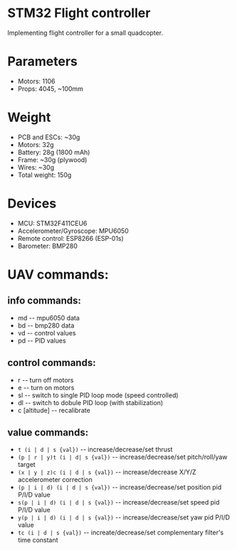 STM32 Flight controller
=========================

Implementing flight controller for a small quadcopter.

Parameters
==========
 * Motors: 1106
 * Props: 4045, ~100mm

Weight
======
 * PCB and ESCs: ~30g
 * Motors: 32g
 * Battery: 28g (1800 mAh)
 * Frame: ~30g (plywood)
 * Wires: ~30g
 * Total weight: 150g 

Devices
=======
 * MCU: STM32F411CEU6
 * Accelerometer/Gyroscope: MPU6050
 * Remote control: ESP8266 (ESP-01s)
 * Barometer: BMP280

UAV commands:
=============
info commands:
--------------
 * md -- mpu6050 data
 * bd -- bmp280 data
 * vd -- control values
 * pd -- PID values

control commands:
--------------
 * r -- turn off motors
 * e -- turn on motors
 * sl -- switch to single PID loop mode (speed controlled)
 * dl -- switch to dobule PID loop (with stabilization)
 * c [altitude] -- recalibrate

value commands:
--------------
 * `t (i | d | s {val})` -- increase/decrease/set thrust
 * `(p | r | y)t (i | d| s {val})` -- increase/decrease/set pitch/roll/yaw target
 * `(x | y | z)c (i | d | s {val})` -- increase/decrease X/Y/Z accelerometer correction
 * `(p | i | d) (i | d | s {val})` -- increase/decrease/set position pid P/I/D value
 * `s(p | i | d) (i | d | s {val})` -- increase/decrease/set speed pid P/I/D value
 * `y(p | i | d) (i | d | s {val})` -- increase/decrease/set yaw pid P/I/D value
 * `tc (i | d | s {val})` -- increate/decrease/set complementary filter's time constant

